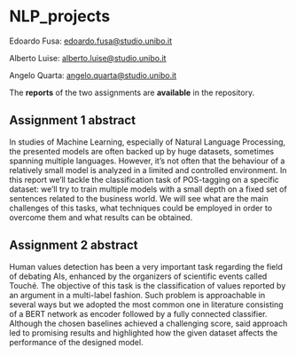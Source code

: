 # NLP_projects

Edoardo Fusa: edoardo.fusa@studio.unibo.it

Alberto Luise: alberto.luise@studio.unibo.it

Angelo Quarta: angelo.quarta@studio.unibo.it

The **reports** of the two assignments are **available** in the repository.

## Assignment 1 abstract

In studies of Machine Learning, especially of Natural Language Processing, the presented models are often backed up by huge datasets, sometimes spanning multiple languages. However, it’s not often that the behaviour of a relatively small model is analyzed in a limited and
controlled environment.
In this report we’ll tackle the classification task of POS-tagging on a specific dataset: we’ll try to train multiple models with a small depth on a fixed set of sentences related to the business world. We will see what are the main challenges of this tasks, what techniques could be employed in order to overcome them and what results can be obtained.

## Assignment 2 abstract

Human values detection has been a very important task regarding the field of debating AIs, enhanced by the organizers of scientific events called Touché. The objective of this task is the classification of values reported by an argument in a multi-label fashion. Such problem is approachable in several ways but we adopted the most common one in literature consisting of a BERT network as encoder followed by a fully connected classifier. Although the chosen baselines achieved a challenging score, said approach led to promising results and highlighted how the given dataset affects the performance of the designed model.
